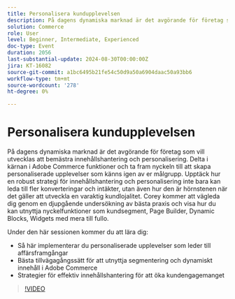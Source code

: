 ```yaml
---
title: Personalisera kundupplevelsen
description: På dagens dynamiska marknad är det avgörande för företag som vill utvecklas att bemästra innehållshantering och personalisering. Delta i kärnan i Adobe Commerce funktioner och ta fram nyckeln till att skapa personaliserade upplevelser som känns igen av er målgrupp. Upptäck hur en robust strategi för innehållshantering och personalisering inte bara kan leda till fler konverteringar och intäkter, utan även hur den är hörnstenen när det gäller att utveckla en varaktig kundlojalitet. Corey kommer att vägleda dig genom en djupgående undersökning av bästa praxis och visa hur du kan utnyttja nyckelfunktioner som kundsegment, Page Builder, Dynamic Blocks, Widgets med mera till fullo. Under den här sessionen får du lära dig hur du implementerar personaliserade upplevelser som ger affärsframgångar Bästa metoder för att utnyttja segmentering och dynamiskt innehåll i Adobe Commerce Strategies för effektiv innehållshantering för att öka kundengagemanget
solution: Commerce
role: User
level: Beginner, Intermediate, Experienced
doc-type: Event
duration: 2056
last-substantial-update: 2024-08-30T00:00:00Z
jira: KT-16082
source-git-commit: a1bc6495b21fe54c50d9a50a6904daac50a93bb6
workflow-type: tm+mt
source-wordcount: '278'
ht-degree: 0%

---
```



# Personalisera kundupplevelsen

På dagens dynamiska marknad är det avgörande för företag som vill utvecklas att bemästra innehållshantering och personalisering. Delta i kärnan i Adobe Commerce funktioner och ta fram nyckeln till att skapa personaliserade upplevelser som känns igen av er målgrupp. Upptäck hur en robust strategi för innehållshantering och personalisering inte bara kan leda till fler konverteringar och intäkter, utan även hur den är hörnstenen när det gäller att utveckla en varaktig kundlojalitet. Corey kommer att vägleda dig genom en djupgående undersökning av bästa praxis och visa hur du kan utnyttja nyckelfunktioner som kundsegment, Page Builder, Dynamic Blocks, Widgets med mera till fullo.

Under den här sessionen kommer du att lära dig:

* Så här implementerar du personaliserade upplevelser som leder till affärsframgångar
* Bästa tillvägagångssätt för att utnyttja segmentering och dynamiskt innehåll i Adobe Commerce
* Strategier för effektiv innehållshantering för att öka kundengagemanget

>[!VIDEO](https://video.tv.adobe.com/v/3456944/?learn=on&captions=swe)
